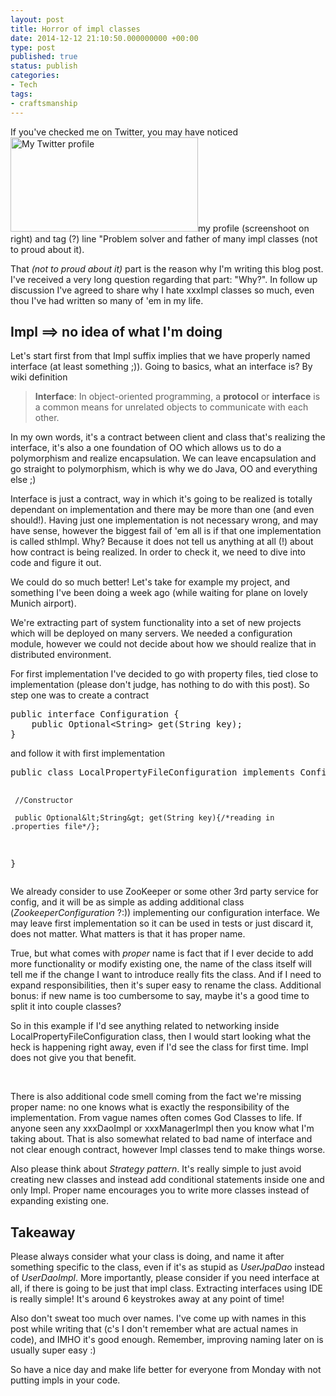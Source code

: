 ```yaml
---
layout: post
title: Horror of impl classes
date: 2014-12-12 21:10:50.000000000 +00:00
type: post
published: true
status: publish
categories:
- Tech
tags:
- craftsmanship
---
```

<p>If you've checked me on Twitter, you may have noticed <a href="http://rits.pl/wp-content/uploads/2014/12/2014-12-12_18-22-55_TweetDeck-Mozilla-Firefox.png"><img class="alignright size-medium wp-image-501" src="{{ site.baseurl }}/assets/2014-12-12_18-22-55_TweetDeck-Mozilla-Firefox-300x151.png" alt="My Twitter profile" width="300" height="151" /></a>my profile (screenshoot on right) and tag (?) line "Problem solver and father of many impl classes (not to proud about it).</p>
<p>That <em>(not to proud about it)</em> part is the reason why I'm writing this blog post. I've received a very long question regarding that part: "Why?". In follow up discussion I've agreed to share why I hate xxxImpl classes so much, even thou I've had written so many of 'em in my life.</p>
<h2>Impl ==&gt; no idea of what I'm doing</h2>
<p>Let's start first from that Impl suffix implies that we have properly named interface (at least something ;)). Going to basics, what an interface is? By wiki definition</p>
<blockquote><p><strong>Interface</strong>: In object-oriented programming, a <b>protocol</b> or <b>interface</b> is a common means for unrelated objects to communicate with each other.</p></blockquote>
<p>In my own words, it's a contract between client and class that's realizing the interface, it's also a one foundation of OO which allows us to do a polymorphism and realize encapsulation. We can leave encapsulation and go straight to polymorphism, which is why we do Java, OO and everything else ;)</p>
<p>Interface is just a contract, way in which it's going to be realized is totally dependant on implementation and there may be more than one (and even should!). Having just one implementation is not necessary wrong, and may have sense, however the biggest fail of 'em all is if that one implementation is called sthImpl. Why? Because it does not tell us anything at all (!) about how contract is being realized. In order to check it, we need to dive into code and figure it out.</p>
<p>We could do so much better! Let's take for example my project, and something I've been doing a week ago (while waiting for plane on lovely Munich airport).</p>
<p>We're extracting part of system functionality into a set of new projects which will be deployed on many servers. We needed a configuration module, however we could not decide about how we should realize that in distributed environment.</p>
<p>For first implementation I've decided to go with property files, tied close to implementation (please don't judge, has nothing to do with this post). So step one was to create a contract</p>
<pre class="brush: java; gutter: true; first-line: 1">public interface Configuration {
    public Optional&lt;String&gt; get(String key);
}</pre>
<p>and follow it with first implementation</p>
<pre class="brush: java; gutter: true; first-line: 1">public class LocalPropertyFileConfiguration implements Configuration {

     //Constructor

     public Optional&lt;String&gt; get(String key){/*reading in .properties file*/};

}</pre>
<p>We already consider to use ZooKeeper or some other 3rd party service for config, and it will be as simple as adding additional class (<em>ZookeeperConfiguration</em> ?:)) implementing our configuration interface. We may leave first implementation so it can be used in tests or just discard it, does not matter. What matters is that it has proper name.</p>
<p>True, but what comes with <em>proper</em> name is fact that if I ever decide to add more functionality or modify existing one, the name of the class itself will tell me if the change I want to introduce really fits the class. And if I need to expand responsibilities, then it's super easy to rename the class. Additional bonus: if new name is too cumbersome to say, maybe it's a good time to split it into couple classes?</p>
<p>So in this example if I'd see anything related to networking inside LocalPropertyFileConfiguration class, then I would start looking what the heck is happening right away, even if I'd see the class for first time. Impl does not give you that benefit.</p>
<p>&nbsp;</p>
<p>There is also additional code smell coming from the fact we're missing proper name: no one knows what is exactly the responsibility of the implementation. From vague names often comes God Classes to life. If anyone seen any xxxDaoImpl or xxxManagerImpl then you know what I'm taking about. That is also somewhat related to bad name of interface and not clear enough contract, however Impl classes tend to make things worse.</p>
<p>Also please think about <em>Strategy pattern</em>. It's really simple to just avoid creating new classes and instead add conditional statements inside one and only Impl. Proper name encourages you to write more classes instead of expanding existing one.</p>
<h2>Takeaway</h2>
<p>Please always consider what your class is doing, and name it after something specific to the class, even if it's as stupid as <em>UserJpaDao</em> instead of <em>UserDaoImpl</em>. More importantly, please consider if you need interface at all, if there is going to be just that impl class. Extracting interfaces using IDE is really simple! It's around 6 keystrokes away at any point of time!</p>
<p>Also don't sweat too much over names. I've come up with names in this post while writing that (c's I don't remember what are actual names in code), and IMHO it's good enough. Remember, improving naming later on is usually super easy :)</p>
<p>So have a nice day and make life better for everyone from Monday with not putting impls in your code.</p>
